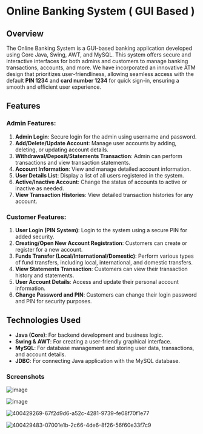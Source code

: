 # Online Banking System ( GUI Based )

## Overview
The Online Banking System is a GUI-based banking application developed using Core Java, Swing, AWT, and MySQL. This system offers secure and interactive interfaces for both admins and customers to manage banking transactions, accounts, and more. We have incorporated an innovative ATM design that prioritizes user-friendliness, allowing seamless access with the default **PIN 1234** and **card number 1234** for quick sign-in, ensuring a smooth and efficient user experience.



## Features

### Admin Features:
1. **Admin Login**: Secure login for the admin using username and password.
2. **Add/Delete/Update Account**: Manage user accounts by adding, deleting, or updating account details.
3. **Withdrawal/Deposit/Statements Transaction**: Admin can perform transactions and view transaction statements.
4. **Account Information**: View and manage detailed account information.
5. **User Details List**: Display a list of all users registered in the system.
6. **Active/Inactive Account**: Change the status of accounts to active or inactive as needed.
7. **View Transaction Histories**: View detailed transaction histories for any account.

### Customer Features:
1. **User Login (PIN System)**: Login to the system using a secure PIN for added security.
2. **Creating/Open New Account Registration**: Customers can create or register for a new account.
3. **Funds Transfer (Local/International/Domestic)**: Perform various types of fund transfers, including local, international, and domestic transfers.
4. **View Statements Transaction**: Customers can view their transaction history and statements.
5. **User Account Details**: Access and update their personal account information.
6. **Change Password and PIN**: Customers can change their login password and PIN for security purposes.

## Technologies Used
- **Java (Core)**: For backend development and business logic.
- **Swing & AWT**: For creating a user-friendly graphical interface.
- **MySQL**: For database management and storing user data, transactions, and account details.
- **JDBC**: For connecting Java application with the MySQL database.

### Screenshots
![image](https://github.com/user-attachments/assets/0d671c8c-970a-4947-881c-c3d795701e7a)

![image](https://github.com/user-attachments/assets/9f5fdb8a-cf36-48f0-956f-49c4ca60145a)

![400429269-67f2d9d6-a52c-4281-9739-fe08f70f1e77](https://github.com/user-attachments/assets/0fa51dc3-5d08-4ce1-9579-3712784b4f76)

![400429483-07001e1b-2c66-4de6-8f26-56f60e33f7c9](https://github.com/user-attachments/assets/6dc29e5c-1728-4bd5-86cf-3a27591a10d9)



